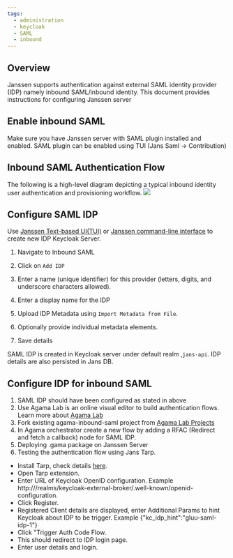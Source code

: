 ```yaml
---
tags:
  - administration
  - keycloak
  - SAML
  - inbound
---
```


## Overview
Janssen supports authentication against external SAML identity provider (IDP) namely inbound SAML/inbound identity.
This document provides instructions for configuring Janssen server


## Enable inbound SAML
Make sure you have Janssen server with SAML plugin installed and enabled. SAML plugin can be enabled using TUI (Jans Saml -> Contribution)

## Inbound SAML Authentication Flow

The following is a high-level diagram depicting a typical inbound identity user authentication and provisioning workflow.
![](../../../assets/inbound-saml-flow.png)

## Configure SAML IDP
Use [Janssen Text-based UI(TUI)](../../config-guide/config-tools/jans-tui/README.md) or [Janssen command-line interface](../../config-guide/config-tools/jans-cli/README.md) to create new IDP Keycloak Server.
1. Navigate to Inbound SAML

1. Click on `Add IDP`

1. Enter a name (unique identifier) for this provider (letters, digits, and underscore characters allowed).

1. Enter a display name for the IDP

1. Upload IDP Metadata  using `Import Metadata from File`.

1. Optionally provide individual metadata elements.

1. Save details

SAML IDP is created in Keycloak server under default realm ,`jans-api`. IDP details are also persisted in Jans DB.


## Configure IDP for inbound SAML 
1. SAML IDP should have been configured as stated in above
1. Use Agama Lab is an online visual editor to build authentication flows. Learn more about [Agama Lab](../../admin/developer/agama/quick-start-using-agama-lab.md)
1. Fork existing agama-inbound-saml project from [Agama Lab Projects](https://agama-lab.gluu.org/landing-page/)
1. In Agama orchestrator create a new flow by adding a RFAC (Redirect and fetch a callback) node for SAML IDP.
1. Deploying .gama package on Janssen Server 
1. Testing the authentication flow using Jans Tarp.
- Install Tarp, check details [here](https://github.com/JanssenProject/jans/blob/main/demos/jans-tarp/README.md).
- Open Tarp extension.
- Enter URL of Keycloak OpenID configuration. Example http:///realms/keycloak-external-broker/.well-known/openid-configuration.
- Click Register.
- Registered Client details are displayed, enter Additional Params to hint Keycloak about IDP to be trigger. Example {"kc_idp_hint":"gluu-saml-idp-1"}
-  Click "Trigger Auth Code Flow.
- This should redirect to IDP login page.
- Enter user details and login.


